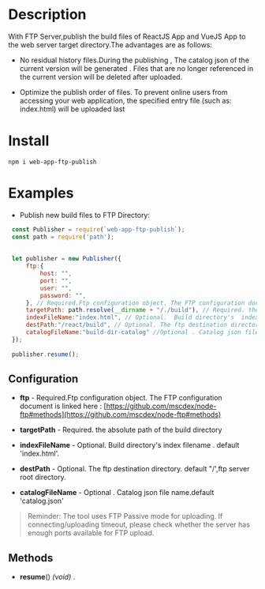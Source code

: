 Description
===========

With FTP Server,publish the build files of ReactJS App and VueJS App to the web server target directory.The advantages are as follows:

   *  No residual history files.During the publishing , The catalog json of the current version  will be generated . Files that are no longer referenced in the current version will be deleted after uploaded.
    
 * Optimize the publish order of files. To prevent online users from accessing your web application, the specified  entry file (such as: index.html) will be uploaded last

Install
=======

    npm i web-app-ftp-publish


Examples
========

* Publish new build files to FTP Directory:

```javascript
 const Publisher = require(`web-app-ftp-publish`);
 const path = require('path');
 
 
 let publisher = new Publisher({
     ftp:{
         host: "",
         port: "",
         user: "",
         password: "",
     }, // Required.Ftp configuration object. The FTP configuration document is linked here : https://github.com/mscdex/node-ftp#methods
     targetPath: path.resolve(__dirname + "/./build"), // Required. the absolute path of  the  build directory
     indexFileName:"index.html", // Optional.  Build directory's  index filename . default 'index.html'
     destPath:"/react/build", // Optional. The ftp destination directory. default "/',ftp server root  directory
     catalogFileName:"build-dir-catalog" //Optional . Catalog json file name.default 'catalog.json'
 });
 
 publisher.resume();
```
Configuration
-------

* **ftp**  - Required.Ftp configuration object. The FTP configuration document is linked here : [https://github.com/mscdex/node-ftp#methods](https://github.com/mscdex/node-ftp#methods)

* **targetPath** - Required. the absolute path of  the  build directory

* **indexFileName**  - Optional.  Build directory's  index filename . default 'index.html'.

* **destPath**  -  Optional. The ftp destination directory. default "/',ftp server root  directory.

* **catalogFileName**  - Optional . Catalog json file name.default 'catalog.json'


>  Reminder: The tool uses FTP Passive mode for uploading. If connecting/uploading timeout, please check whether the server has enough ports available for FTP upload.

Methods
-------

* **resume**() _(void)_  .




